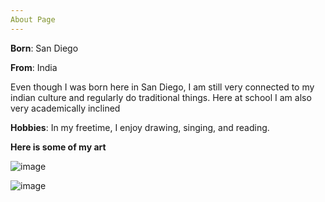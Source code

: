 ```yaml
---
About Page
---
```



**Born**: San Diego<p style="font-family: Times New Roman">

**From**: India <p style="font-family: Times New Roman">

Even though I was born here in San Diego, I am still very connected to my indian culture and regularly do traditional things. Here at school I am also very academically inclined

**Hobbies**: In my freetime, I enjoy drawing, singing, and reading.<p style="font-family: Times New Roman">

**Here is some of my art**<p style="font-family: Times New Roman">

![image](https://github.com/user-attachments/assets/4e57280d-01b3-477a-8fc9-e68f4e89ab53)

![image](https://github.com/user-attachments/assets/6d15d265-6550-4cfa-8594-80a6c0ff805e)
